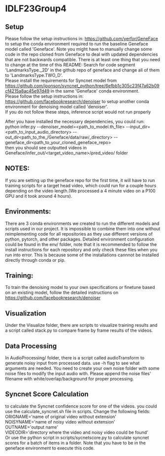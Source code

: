 # IDLF23Group4
## Setup  
Please follow the setup instructions in: https://github.com/yerfor/GeneFace to setup the conda environment required to run the baseline Geneface model called 'Geneface'. Note you might have to manually change some code in the repo cloned from Geneface to deal with updated dependencies that are not backwards compatible. There is at least one thing that you need to change at the time of this README:   Search for code segment 'LandmarksType._2D' in the github repo of geneface and change all of them to 'LandmarksType.TWO_D'.   
Please install the requirements for Syncnet model from https://github.com/joonson/syncnet_python/tree/6efbb1c305c23f47a62b09cf4215a8ac45e97d49 in the same 'Geneface' conda environment.  
Please follow the setup instructions in: https://github.com/facebookresearch/denoiser to setup another conda environment for denoising model called 'denoiser'.  
If you do not follow these steps, inference script would not run properly  
  
After you have installed the necessary dependencies, you could run:  
python infer.py --denoiser_model=<path_to_model.th_file> --input_dir=<path_to_input_audio_directory> --out_dir<path_to_the_/Geneface/data/raw/_directory> --geneface_dir<path_to_your_cloned_geneface_repo>  
then you should see outputted videos in Geneface/infer_out/<target_video_name>/pred_video/ folder  

## NOTES:  
If you are setting up the geneface repo for the first time, it will have to run training scripts for a target head video, which could run for a couple hours depending on the video length.(We processed a 4 minute video on a P100 GPU and it took around 4 hours). 

## Environments:  
There are 3 conda environments we created to run the different models and scripts used in our project. It is impossible to combine them into one without reimplementing code for all repositories as they use different versions of python, pytorch, and other packages. Detailed environment configuration could be found in the env/ folder, note that it is recommended to follow the install instructions for each repository and only check these files when you run into error. This is because some of the installations cannnot be installed directly through conda or pip. 

## Training:
To train the denoising model to your own specifications or finetune based on an existing model, follow the detailed instructions on https://github.com/facebookresearch/denoiser  

## Visualization  
Under the Visualize folder, there are scripts to visualize training results and a script called stack.py to compare frame by frame results of the videos.  

## Data Processing  
In AudioProcessing/ folder, there is a script called audioTransform to generate noisy input from processed data. use -h flag to see what arguments are needed. You need to create your own noise folder with some noise files to modify the input audio with. Please append the noise files' filename with white/overlap/background for proper processing.  

## Syncnet Score Calculation  
to calculate the Syncnet confidence score for one of the videos. you could use the calculate_syncnet.sh file in scripts. Change the following fields:  ORIGNAME='name of original video without extension'  
NOISYNAME='name of noisy video without extension'  
OUTNAME='output name'  
VIDEODIR='directory where the video and noisy video could be found'  
Or use the python script in scripts/sycnetscore.py to calculate syncnet scores for a batch of items in a folder. Note that you have to be in the geneface environment to execute this code.

